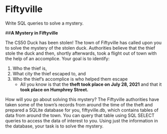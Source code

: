 # **Fiftyville**
Write SQL queries to solve a mystery.

##**A Mystery in Fiftyville**

The CS50 Duck has been stolen! The town of Fiftyville has called upon you to solve the mystery of the stolen duck. Authorities believe that the thief stole the duck and then, shortly afterwards, took a flight out of town with the help of an accomplice. Your goal is to identify:

1. Who the thief is,
2. What city the thief escaped to, and
3. Who the thief’s accomplice is who helped them escape
    * All you know is that the **theft took place on July 28, 2021** and that it **took place on Humphrey Street.**

How will you go about solving this mystery? The Fiftyville authorities have taken some of the town’s records from around the time of the theft and prepared a SQLite database for you, fiftyville.db, which contains tables of data from around the town. You can query that table using SQL SELECT queries to access the data of interest to you. Using just the information in the database, your task is to solve the mystery.
